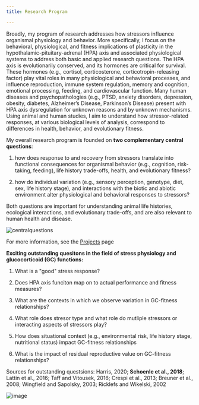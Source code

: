 ```yaml
---
title: Research Program

---
```


Broadly, my program of research addresses how stressors influence organismal physiology and behavior. More specifically, I focus on the behavioral, physiological, and fitness implications of plasticity in the hypothalamic-pituitary-adrenal (HPA) axis and associated physiological systems to address both basic and applied research questions. The HPA axis is evolutionarily conserved, and its hormones are critical for survival. These hormones (e.g., cortisol, corticosterone, corticotropin-releasing factor) play vital roles in many physiological and behavioral processes, and influence reproduction, immune system regulation, memory and cognition, emotional processing, feeding, and cardiovascular function. Many human diseases and psychopathologies (e.g., PTSD, anxiety disorders, depression, obesity, diabetes, Alzheimer’s Disease, Parkinson’s Disease) present with HPA axis dysregulation for unknown reasons and by unknown mechanisms. Using animal and human studies, I aim to understand how stressor-related responses, at various biological levels of analysis, correspond to differences in health, behavior, and evolutionary fitness.

My overall research program is founded on **two complementary central questions**:

1.	how does response to and recovery from stressors translate into functional consequences for organismal behavior (e.g., cognition, risk-taking, feeding), life history trade-offs, health, and evolutionary fitness?

2.	how do individual variation (e.g., sensory perception, genotype, diet, sex, life history stage), and interactions with the biotic and abiotic environment alter physiological and behavioral responses to stressors?

Both questions are important for understanding animal life histories, ecological interactions, and evolutionary trade-offs, and are also relevant to human health and disease.

![centralquestions](https://user-images.githubusercontent.com/58483740/191635702-d4bbf6d1-a4d1-4f05-8a9c-a5d984c9ac8a.jpg)

For more information, see the [Projects](/projects) page

**Exciting outstanding quesitons in the field of stress physiology and glucocorticoid (GC) functions:**

1. What is a "good" stress response?

2. Does HPA axis funciton map on to actual performance and fitness measures?

3. What are the contexts in which we observe variation in GC-fitness relationships?

4. What role does stresor type and what role do mutliple stressors or interacting aspects of stressors play?

5. How does situational context (e.g., environmental risk, life history stage, nutritional status) impact GC-fitness relationships

6. What is the impact of residual reproductive value on GC-fitness relationships?

Sources for outstanding questsions: Harris, 2020; **Schoenle et al., 2018**; Lattin et al., 2016; Taff and Vitousek, 2016; Crespi et al., 2013; Breuner et al., 2008; Wingfield and Sapolsky, 2003; Ricklefs and Wikelski, 2002 
  
![image](https://user-images.githubusercontent.com/58483740/191794930-45896934-8797-44f4-828f-ed938a457cd5.png)
